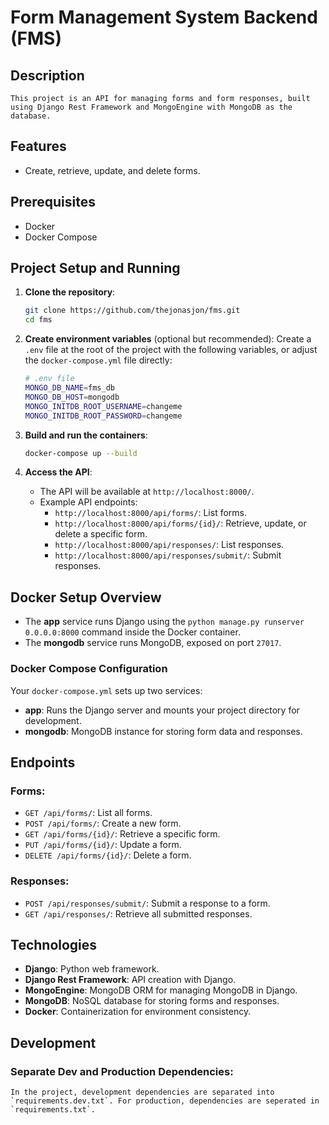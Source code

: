 # Form Management System Backend (FMS)

## Description
    This project is an API for managing forms and form responses, built using Django Rest Framework and MongoEngine with MongoDB as the database.

## Features
- Create, retrieve, update, and delete forms.

## Prerequisites
- Docker
- Docker Compose

## Project Setup and Running

1. **Clone the repository**:
    ```bash
    git clone https://github.com/thejonasjon/fms.git
    cd fms
    ```

2. **Create environment variables** (optional but recommended):
    Create a `.env` file at the root of the project with the following variables, or adjust the `docker-compose.yml` file directly:
    ```bash
    # .env file
    MONGO_DB_NAME=fms_db
    MONGO_DB_HOST=mongodb
    MONGO_INITDB_ROOT_USERNAME=changeme
    MONGO_INITDB_ROOT_PASSWORD=changeme
    ```

3. **Build and run the containers**:
    ```bash
    docker-compose up --build
    ```

4. **Access the API**:
    - The API will be available at `http://localhost:8000/`.
    - Example API endpoints:
      - `http://localhost:8000/api/forms/`: List forms.
      - `http://localhost:8000/api/forms/{id}/`: Retrieve, update, or delete a specific form.
      - `http://localhost:8000/api/responses/`: List responses.
      - `http://localhost:8000/api/responses/submit/`: Submit responses.


## Docker Setup Overview

- The **app** service runs Django using the `python manage.py runserver 0.0.0.0:8000` command inside the Docker container.
- The **mongodb** service runs MongoDB, exposed on port `27017`.


### Docker Compose Configuration

Your `docker-compose.yml` sets up two services:
- **app**: Runs the Django server and mounts your project directory for development.
- **mongodb**: MongoDB instance for storing form data and responses.

## Endpoints

### Forms:
- `GET /api/forms/`: List all forms.
- `POST /api/forms/`: Create a new form.
- `GET /api/forms/{id}/`: Retrieve a specific form.
- `PUT /api/forms/{id}/`: Update a form.
- `DELETE /api/forms/{id}/`: Delete a form.

### Responses:
- `POST /api/responses/submit/`: Submit a response to a form.
- `GET /api/responses/`: Retrieve all submitted responses.

## Technologies
- **Django**: Python web framework.
- **Django Rest Framework**: API creation with Django.
- **MongoEngine**: MongoDB ORM for managing MongoDB in Django.
- **MongoDB**: NoSQL database for storing forms and responses.
- **Docker**: Containerization for environment consistency.

## Development

### Separate Dev and Production Dependencies:
    In the project, development dependencies are separated into `requirements.dev.txt`. For production, dependencies are seperated in `requirements.txt`.
